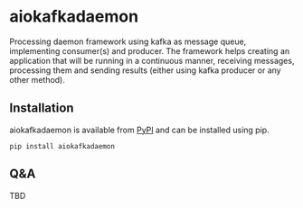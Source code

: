 aiokafkadaemon
=============

Processing daemon framework using kafka as message queue, implementing consumer(s) and producer. The framework helps creating 
an application that will be running in a continuous manner, receiving messages, processing them and sending results (either 
using kafka producer or any other method).


Installation
------------------
aiokafkadaemon is available from [PyPI](https://pypi.python.org/pypi/aiokafkadaemon) and can be installed using pip.
```
pip install aiokafkadaemon
```

Q&A
-----------------
TBD


